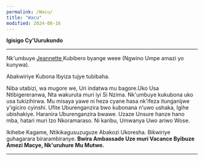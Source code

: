 ```yaml
---
permalink: /Wacu/
title: "Wacu"
modified: 2024-08-16
---
```





<b> Igisigo Cy'Uurukundo </b>


<hr style="height:2px;border-width:0;color:gray;background-color:gray">


Nk'umbuye <a href=" https://www.youtube.com/shorts/mBl69K4mNIo "> Jeannette  </a> Kubibero byange weee (Ngwino Umpe amazi yo kunywa).


Abakwiriye Kubona Ibyiza tujye tubibaha. 


Niba utabizi, wa mugore we, Uri indatwa mu bagore.Uko Usa Ntibigereranwa, Nta wakuruta muri iyi Si Nzima. Nk'umbuye kukubona uko usa tukizihirwa. Mu misaya yawe ni heza cyane hasa nk'ifeza itunganijwe y'igiciro cyinshi. Ufite Uburenganzira bwo kubonana n'uwo ushaka, Igihe ubishakiye. Haranira Uburenganzira bwawe. Uzaze Unsure hanze hano mba, hatari muri Izo Nkoramaraso. Ni karibu, Umwanya Uwo ariwo Wose.


Ikihebe Kagame, Ntikikagusuzuguze Abakozi Ukoresha. Bikwiriye guhagarara birarambiranye. <b> Bwira Ambassade Uze muri Vacance Byibuze Amezi Macye, Nk'uruhure Mu Mutwe. </b>


<hr style="height:2px;border-width:0;color:gray;background-color:gray">













